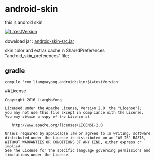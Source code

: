 ﻿# android-skin
this is android skin

[![LatestVersion](https://img.shields.io/badge/LatestVersion-1.0.0-brightgreen.svg?style=plastic) ](https://github.com/LiangMaYong/android-skin/releases)

download jar : [android-skin-src.jar](https://raw.githubusercontent.com/LiangMaYong/android-skin/master/jar/android-skin-src.jar)

skin color and extras cache in SharedPreferences "android_skin_preferences" file;

## gradle
```
compile 'com.liangmayong.android:skin:$LatestVersion'
```
##License
```
Copyright 2016 LiangMaYong

Licensed under the Apache License, Version 2.0 (the "License");
you may not use this file except in compliance with the License.
You may obtain a copy of the License at

   http://www.apache.org/licenses/LICENSE-2.0

Unless required by applicable law or agreed to in writing, software
distributed under the License is distributed on an "AS IS" BASIS,
WITHOUT WARRANTIES OR CONDITIONS OF ANY KIND, either express or implied.
See the License for the specific language governing permissions and
limitations under the License.
```
